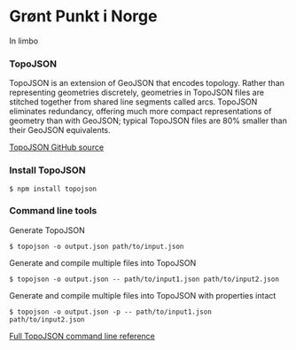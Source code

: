 # Grønt Punkt i Norge

In limbo

### TopoJSON

TopoJSON is an extension of GeoJSON that encodes topology. Rather than representing geometries discretely, geometries in TopoJSON files are stitched together from shared line segments called arcs. TopoJSON eliminates redundancy, offering much more compact representations of geometry than with GeoJSON; typical TopoJSON files are 80% smaller than their GeoJSON equivalents.

[TopoJSON GitHub source](https://github.com/mbostock/topojson)

### Install TopoJSON

	$ npm install topojson

### Command line tools

Generate TopoJSON

	$ topojson -o output.json path/to/input.json

Generate and compile multiple files into TopoJSON

	$ topojson -o output.json -- path/to/input1.json path/to/input2.json

Generate and compile multiple files into TopoJSON with properties intact

	$ topojson -o output.json -p -- path/to/input1.json path/to/input2.json

[Full TopoJSON command line reference](https://github.com/mbostock/topojson/wiki/Command-Line-Reference)